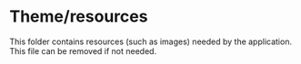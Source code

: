 # Theme/resources

This folder contains resources (such as images) needed by the application. This file can
be removed if not needed.
